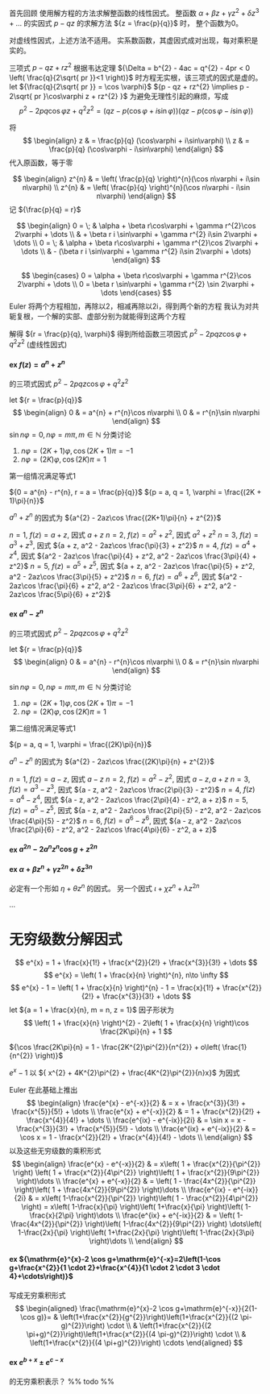 首先回顾 使用解方程的方法求解整函数的线性因式。
整函数 ${\alpha + \beta z + \gamma z^{2} + \delta z^{3} + \dots}$ 的实因式 ${p - qz}$ 的求解方法
${z = \frac{p}{q}}$ 时， 整个函数为0。

对虚线性因式，上述方法不适用。
实系数函数，其虚因式成对出现，每对乘积是实的。

三项式 ${p - qz + rz^{2}}$
根据韦达定理 ${\Delta = b^{2} - 4ac = q^{2} - 4pr < 0 \left( \frac{q}{2\sqrt{ pr }}<1 \right)}$ 时方程无实根，该三项式的因式是虚的。
let ${\frac{q}{2\sqrt{ pr }} = \cos \varphi}$
${p - qz + rz^{2} \implies p - 2\sqrt{ pr }\cos\varphi z + rz^{2} }$
为避免无理性引起的麻烦，写成
$$
p^{2} - 2pq \cos \varphi z + q^{2} z^{2} = 
(qz - p(\cos\varphi + i\sin\varphi))
(qz - p(\cos\varphi - i\sin\varphi))
$$

将
$$
\begin{align}
z  & = \frac{p}{q} (\cos\varphi + i\sin\varphi) \\
z  & = \frac{p}{q} (\cos\varphi - i\sin\varphi)
\end{align}
$$
代入原函数，等于零

$$
\begin{align}
z^{n} & = \left( \frac{p}{q} \right)^{n}(\cos n\varphi + i\sin n\varphi) \\
z^{n} & = \left( \frac{p}{q} \right)^{n}(\cos n\varphi - i\sin n\varphi)
\end{align}
$$
记 ${\frac{p}{q} = r}$

$$
\begin{align}
0 = \; & \alpha + \beta r\cos\varphi + \gamma r^{2}\cos 2\varphi + \dots \\
 & + \beta r i \sin\varphi + \gamma r^{2} i\sin 2\varphi + \dots \\
0 = \; & \alpha + \beta r\cos\varphi + \gamma r^{2}\cos 2\varphi + \dots  \\
 & - (\beta r i \sin\varphi + \gamma r^{2} i\sin 2\varphi + \dots)
\end{align}
$$

$$
\begin{cases}
0 = \alpha + \beta r\cos\varphi + \gamma r^{2}\cos 2\varphi + \dots  \\
0 = \beta r \sin\varphi + \gamma r^{2} \sin 2\varphi + \dots
\end{cases}
$$
Euler 将两个方程相加，再除以2，相减再除以2i，得到两个新的方程
我认为对共轭复根，一个解的实部、虚部分别为就能得到这两个方程

解得 ${r = \frac{p}{q}, \varphi}$
得到所给函数三项因式 ${p^{2} - 2pq z\cos\varphi + q^{2}z^{2}}$ (虚线性因式)


#### ex ${f(z) = a^{n} + z^{n}}$
的三项式因式 ${p^{2} - 2pqz\cos\varphi + q^{2}z^{2}}$

let ${r = \frac{p}{q}}$
$$
\begin{align}
0 & = a^{n} + r^{n}\cos n\varphi \\
0 & = r^{n}\sin n\varphi
\end{align}
$$
${\sin n\varphi = 0, n\varphi = m\pi, m\in \mathbb{N} }$
分类讨论
1. ${n\varphi = (2K + 1)\varphi, \cos(2K+1)\pi = -1}$  
2. ${n\varphi = (2K)\varphi, \cos(2K)\pi = 1}$ 

第一组情况满足等式1

${0 = a^{n} - r^{n}, r = a = \frac{p}{q}}$
${p = a, q = 1, \varphi = \frac{(2K + 1)\pi}{n}}$

${a^{n} + z^{n}}$ 的因式为 ${a^{2} - 2az\cos \frac{(2K+1)\pi}{n} + z^{2}}$


${n = 1}$, ${f(z) = a + z}$, 因式 ${a + z}$
${n = 2}$, ${f(z) = a^2 + z^2}$, 因式 ${a^2 + z^2}$
${n = 3}$, ${f(z) = a^3 + z^3}$, 因式 ${a + z, a^2 - 2az\cos \frac{\pi}{3} + z^2}$
${n = 4}$, ${f(z) = a^4 + z^4}$, 因式 ${a^2 - 2az\cos \frac{\pi}{4} + z^2, a^2 - 2az\cos \frac{3\pi}{4} + z^2}$
${n = 5}$, ${f(z) = a^5 + z^5}$, 因式 ${a + z, a^2 - 2az\cos \frac{\pi}{5} + z^2, a^2 - 2az\cos \frac{3\pi}{5} + z^2}$
${n = 6}$, ${f(z) = a^6 + z^6}$, 因式 ${a^2 - 2az\cos \frac{\pi}{6} + z^2, a^2 - 2az\cos \frac{3\pi}{6} + z^2, a^2 - 2az\cos \frac{5\pi}{6} + z^2}$

#### ex ${a^{n} - z^{n}}$
的三项式因式 ${p^{2} - 2pqz\cos\varphi + q^{2}z^{2}}$

let ${r = \frac{p}{q}}$
$$
\begin{align}
0 & = a^{n} - r^{n}\cos n\varphi \\
0 & = r^{n}\sin n\varphi
\end{align}
$$

${\sin n\varphi = 0, n\varphi = m\pi, m\in \mathbb{N} }$
分类讨论
1. ${n\varphi = (2K + 1)\varphi, \cos(2K+1)\pi = -1}$  
2. ${n\varphi = (2K)\varphi, \cos(2K)\pi = 1}$ 

第二组情况满足等式1

${p = a, q = 1, \varphi = \frac{(2K)\pi}{n}}$

${a^{n} - z^{n}}$ 的因式为 ${a^{2} - 2az\cos \frac{(2K)\pi}{n} + z^{2}}$

${n = 1}$, ${f(z) = a - z}$, 因式 ${a - z}$
${n = 2}$, ${f(z) = a^2 - z^2}$, 因式 ${a - z, a + z}$
${n = 3}$, ${f(z) = a^3 - z^3}$, 因式 ${a - z, a^2 - 2az\cos \frac{2\pi}{3} - z^2}$
${n = 4}$, ${f(z) = a^4 - z^4}$, 因式 ${a - z, a^2 - 2az\cos \frac{2\pi}{4} - z^2,  a + z}$
${n = 5}$, ${f(z) = a^5 - z^5}$, 因式 ${a - z, a^2 - 2az\cos \frac{2\pi}{5} - z^2, a^2 - 2az\cos \frac{4\pi}{5} - z^2}$
${n = 6}$, ${f(z) = a^6 - z^6}$, 因式 ${a - z, a^2 - 2az\cos \frac{2\pi}{6} - z^2, a^2 - 2az\cos \frac{4\pi}{6} - z^2, a + z}$

#### ex ${a^{2n} - 2a^{n}z^{n}\cos g + z^{2n}}$

#### ex ${\alpha + \beta z^{n} + \gamma z^{2n} + \delta z^{3n}}$
必定有一个形如 ${\eta + \theta z^{n}}$ 的因式。
另一个因式 ${\iota + \chi z^{n} + \lambda z^{2n}}$

...

# 无穷级数分解因式

$$
e^{x} = 1 + \frac{x}{1!} + \frac{x^{2}}{2!} + \frac{x^{3}}{3!} + \dots
$$
$$
e^{x} = \left( 1 + \frac{x}{n} \right)^{n}, n\to \infty
$$
$$
e^{x} - 1 = \left( 1 + \frac{x}{n} \right)^{n} - 1 = \frac{x}{1!} + \frac{x^{2}}{2!} + \frac{x^{3}}{3!} + \dots
$$
let ${a = 1 + \frac{x}{n}, m = n, z = 1}$
因子形状为
$$
\left( 1 + \frac{x}{n} \right)^{2} - 2\left( 1 + \frac{x}{n} \right)\cos \frac{2K\pi}{n} + 1
$$

${\cos \frac{2K\pi}{n} = 1 - \frac{2K^{2}\pi^{2}}{n^{2}} + o\left( \frac{1}{n^{2}} \right)}$

${e^{x} - 1}$ 以 ${ x^{2} + 4K^{2}\pi^{2} + \frac{4K^{2}\pi^{2}}{n}x}$ 为因式

Euler 在此基础上推出
$$
\begin{align}
\frac{e^{x} - e^{-x}}{2} & =  x + \frac{x^{3}}{3!} + \frac{x^{5}}{5!} + \dots  \\
\frac{e^{x} + e^{-x}}{2} & =  1 + \frac{x^{2}}{2!} + \frac{x^{4}}{4!} + \dots  \\
\frac{e^{ix} - e^{-ix}}{2i} & = \sin x = x - \frac{x^{3}}{3!} + \frac{x^{5}}{5!} - \dots  \\
\frac{e^{ix} + e^{-ix}}{2} & =  \cos x = 1 - \frac{x^{2}}{2!} + \frac{x^{4}}{4!} - \dots  \\
\end{align}
$$
以及这些无穷级数的乘积形式
$$
\begin{align}
\frac{e^{x} - e^{-x}}{2} & =  x\left( 1 + \frac{x^{2}}{\pi^{2}} \right) \left( 1 + \frac{x^{2}}{4\pi^{2}} \right)\left( 1 + \frac{x^{2}}{9\pi^{2}} \right)\dots  \\
\frac{e^{x} + e^{-x}}{2} & =  \left( 1 - \frac{4x^{2}}{\pi^{2}} \right)\left( 1 + \frac{4x^{2}}{9\pi^{2}} \right)\dots      \\
\frac{e^{ix} - e^{-ix}}{2i} & = x\left( 1-\frac{x^{2}}{\pi^{2}} \right)\left( 1 - \frac{x^{2}}{4\pi^{2}} \right) = x\left( 1-\frac{x}{\pi} \right)\left( 1+\frac{x}{\pi} \right)\left( 1-\frac{x}{2\pi} \right)\dots    \\
\frac{e^{ix} + e^{-ix}}{2} & =  \left( 1-\frac{4x^{2}}{\pi^{2}} \right)\left( 1-\frac{4x^{2}}{9\pi^{2}} \right) \dots\left( 1-\frac{2x}{\pi} \right)\left( 1+\frac{2x}{\pi} \right)\left( 1-\frac{2x}{3\pi} \right)\dots    \\
\end{align}
$$
#### ex ${\mathrm{e}^{x}-2 \cos g+\mathrm{e}^{-x}=2\left(1-\cos g+\frac{x^{2}}{1 \cdot 2}+\frac{x^{4}}{1 \cdot 2 \cdot 3 \cdot 4}+\cdots\right)}$
写成无穷乘积形式
$$
\begin{aligned}
\frac{\mathrm{e}^{x}-2 \cos g+\mathrm{e}^{-x}}{2(1-\cos g)}= & \left(1+\frac{x^{2}}{g^{2}}\right)\left(1+\frac{x^{2}}{(2 \pi-g)^{2}}\right) \cdot \\
& \left(1+\frac{x^{2}}{(2 \pi+g)^{2}}\right)\left(1+\frac{x^{2}}{(4 \pi-g)^{2}}\right) \cdot \\
& \left(1+\frac{x^{2}}{(4 \pi+g)^{2}}\right) \cdots
\end{aligned}
$$

#### ex ${e^{b+x} \pm e^{c - x}}$
的无穷乘积表示？
%% todo %%


